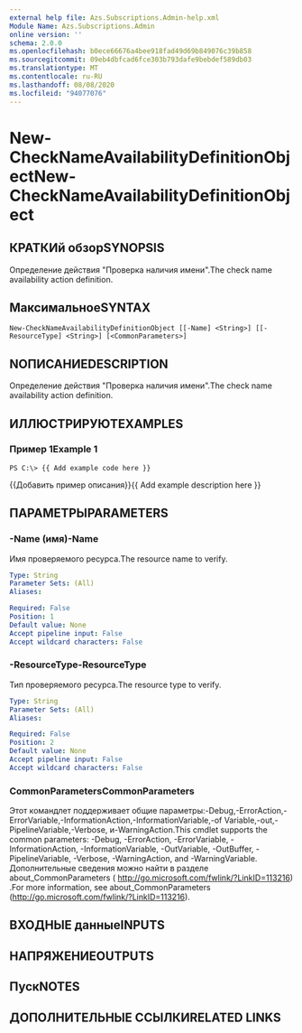 ```yaml
---
external help file: Azs.Subscriptions.Admin-help.xml
Module Name: Azs.Subscriptions.Admin
online version: ''
schema: 2.0.0
ms.openlocfilehash: b0ece66676a4bee918fad49d69b849076c39b858
ms.sourcegitcommit: 09eb4dbfcad6fce303b793dafe9bebdef589db03
ms.translationtype: MT
ms.contentlocale: ru-RU
ms.lasthandoff: 08/08/2020
ms.locfileid: "94077076"
---
```

# <span data-ttu-id="77e9b-101">New-CheckNameAvailabilityDefinitionObject</span><span class="sxs-lookup"><span data-stu-id="77e9b-101">New-CheckNameAvailabilityDefinitionObject</span></span>

## <span data-ttu-id="77e9b-102">КРАТКИй обзор</span><span class="sxs-lookup"><span data-stu-id="77e9b-102">SYNOPSIS</span></span>
<span data-ttu-id="77e9b-103">Определение действия "Проверка наличия имени".</span><span class="sxs-lookup"><span data-stu-id="77e9b-103">The check name availability action definition.</span></span>

## <span data-ttu-id="77e9b-104">Максимальное</span><span class="sxs-lookup"><span data-stu-id="77e9b-104">SYNTAX</span></span>

```
New-CheckNameAvailabilityDefinitionObject [[-Name] <String>] [[-ResourceType] <String>] [<CommonParameters>]
```

## <span data-ttu-id="77e9b-105">NОПИСАНИЕ</span><span class="sxs-lookup"><span data-stu-id="77e9b-105">DESCRIPTION</span></span>
<span data-ttu-id="77e9b-106">Определение действия "Проверка наличия имени".</span><span class="sxs-lookup"><span data-stu-id="77e9b-106">The check name availability action definition.</span></span>

## <span data-ttu-id="77e9b-107">ИЛЛЮСТРИРУЮТ</span><span class="sxs-lookup"><span data-stu-id="77e9b-107">EXAMPLES</span></span>

### <span data-ttu-id="77e9b-108">Пример 1</span><span class="sxs-lookup"><span data-stu-id="77e9b-108">Example 1</span></span>
```
PS C:\> {{ Add example code here }}
```

<span data-ttu-id="77e9b-109">{{Добавить пример описания}}</span><span class="sxs-lookup"><span data-stu-id="77e9b-109">{{ Add example description here }}</span></span>

## <span data-ttu-id="77e9b-110">ПАРАМЕТРЫ</span><span class="sxs-lookup"><span data-stu-id="77e9b-110">PARAMETERS</span></span>

### <span data-ttu-id="77e9b-111">-Name (имя)</span><span class="sxs-lookup"><span data-stu-id="77e9b-111">-Name</span></span>
<span data-ttu-id="77e9b-112">Имя проверяемого ресурса.</span><span class="sxs-lookup"><span data-stu-id="77e9b-112">The resource name to verify.</span></span>

```yaml
Type: String
Parameter Sets: (All)
Aliases: 

Required: False
Position: 1
Default value: None
Accept pipeline input: False
Accept wildcard characters: False
```

### <span data-ttu-id="77e9b-113">-ResourceType</span><span class="sxs-lookup"><span data-stu-id="77e9b-113">-ResourceType</span></span>
<span data-ttu-id="77e9b-114">Тип проверяемого ресурса.</span><span class="sxs-lookup"><span data-stu-id="77e9b-114">The resource type to verify.</span></span>

```yaml
Type: String
Parameter Sets: (All)
Aliases: 

Required: False
Position: 2
Default value: None
Accept pipeline input: False
Accept wildcard characters: False
```

### <span data-ttu-id="77e9b-115">CommonParameters</span><span class="sxs-lookup"><span data-stu-id="77e9b-115">CommonParameters</span></span>
<span data-ttu-id="77e9b-116">Этот командлет поддерживает общие параметры:-Debug,-ErrorAction,-ErrorVariable,-InformationAction,-InformationVariable,-of Variable,-out,-PipelineVariable,-Verbose, и-WarningAction.</span><span class="sxs-lookup"><span data-stu-id="77e9b-116">This cmdlet supports the common parameters: -Debug, -ErrorAction, -ErrorVariable, -InformationAction, -InformationVariable, -OutVariable, -OutBuffer, -PipelineVariable, -Verbose, -WarningAction, and -WarningVariable.</span></span> <span data-ttu-id="77e9b-117">Дополнительные сведения можно найти в разделе about_CommonParameters ( http://go.microsoft.com/fwlink/?LinkID=113216) .</span><span class="sxs-lookup"><span data-stu-id="77e9b-117">For more information, see about_CommonParameters (http://go.microsoft.com/fwlink/?LinkID=113216).</span></span>

## <span data-ttu-id="77e9b-118">ВХОДНЫЕ данные</span><span class="sxs-lookup"><span data-stu-id="77e9b-118">INPUTS</span></span>

## <span data-ttu-id="77e9b-119">НАПРЯЖЕНИЕ</span><span class="sxs-lookup"><span data-stu-id="77e9b-119">OUTPUTS</span></span>

## <span data-ttu-id="77e9b-120">Пуск</span><span class="sxs-lookup"><span data-stu-id="77e9b-120">NOTES</span></span>

## <span data-ttu-id="77e9b-121">ДОПОЛНИТЕЛЬНЫЕ ССЫЛКИ</span><span class="sxs-lookup"><span data-stu-id="77e9b-121">RELATED LINKS</span></span>

